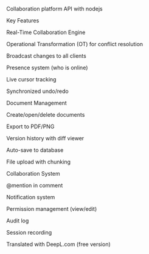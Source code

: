 Collaboration platform API with nodejs

Key Features

Real-Time Collaboration Engine

Operational Transformation (OT) for conflict resolution

Broadcast changes to all clients

Presence system (who is online)

Live cursor tracking

Synchronized undo/redo

Document Management

Create/open/delete documents

Export to PDF/PNG

Version history with diff viewer

Auto-save to database

File upload with chunking

Collaboration System

@mention in comment

Notification system

Permission management (view/edit)

Audit log

Session recording

Translated with DeepL.com (free version)
